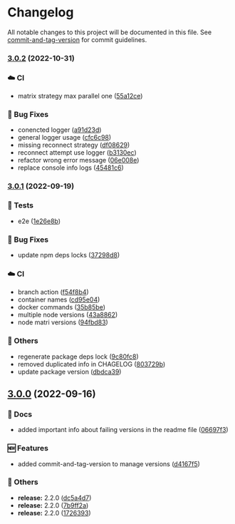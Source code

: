 # Changelog

All notable changes to this project will be documented in this file. See [commit-and-tag-version](https://github.com/absolute-version/commit-and-tag-version) for commit guidelines.

### [3.0.2](https://github.com/guidesmiths/systemic-redis/compare/v3.0.1...v3.0.2) (2022-10-31)


### ☁️ CI

* matrix strategy max parallel one ([55a12ce](https://github.com/guidesmiths/systemic-redis/commit/55a12cefdb126f0aa349c1e8f9c679947223aec7))


### 🐛 Bug Fixes

* conencted logger ([a91d23d](https://github.com/guidesmiths/systemic-redis/commit/a91d23d85f04eede04274426b74870c0f5e58fc7))
* general logger usage ([cfc6c98](https://github.com/guidesmiths/systemic-redis/commit/cfc6c98d75ee68c0c90c5c8640910ccce4eca113))
* missing reconnect strategy ([df08629](https://github.com/guidesmiths/systemic-redis/commit/df08629df24b86e06e284a5c9c80cf17d7cd4e4a))
* reconnect attempt use logger ([b3130ec](https://github.com/guidesmiths/systemic-redis/commit/b3130ecff330fef9c3f7777bcf8566f43d6fdf26))
* refactor wrong error message ([06e008e](https://github.com/guidesmiths/systemic-redis/commit/06e008eeb48b2c773059e10caf0a371ba6262380))
* replace console info logs ([45481c6](https://github.com/guidesmiths/systemic-redis/commit/45481c6479f407fab000adae8d1cfab3b420df13))

### [3.0.1](https://github.com/guidesmiths/systemic-redis/compare/v3.0.0...v3.0.1) (2022-09-19)


### 🔬 Tests

* e2e ([1e26e8b](https://github.com/guidesmiths/systemic-redis/commit/1e26e8be5caf3345958d7b9bf3c936869bf6611f))


### 🐛 Bug Fixes

* update npm deps locks ([37298d8](https://github.com/guidesmiths/systemic-redis/commit/37298d87d94bb41db89f3bc19eeef4c6b3e0dcce))


### ☁️ CI

* branch action ([f54f8b4](https://github.com/guidesmiths/systemic-redis/commit/f54f8b48b1e6120436f4c037966e7791c196c9b2))
* container names ([cd95e04](https://github.com/guidesmiths/systemic-redis/commit/cd95e04d8c4fd729e7c1b66a77d81ecb512585c7))
* docker commands ([35b85be](https://github.com/guidesmiths/systemic-redis/commit/35b85be749cd242882380cbfe8d76e5ed62020bd))
* multiple node versions ([43a8862](https://github.com/guidesmiths/systemic-redis/commit/43a8862447acaf54f51d54fe1f3fd97787dedfd0))
* node matri versions ([94fbd83](https://github.com/guidesmiths/systemic-redis/commit/94fbd83f3981aa3d43e2d499ea4fa89099a7a15c))


### 🔧 Others

* regenerate package deps lock ([9c80fc8](https://github.com/guidesmiths/systemic-redis/commit/9c80fc8dcf903ece4d2f7465d2c43b7e004ce927))
* removed duplicated info in CHAGELOG ([803729b](https://github.com/guidesmiths/systemic-redis/commit/803729ba8d08017d68bbb23defd2cc04e9508170))
* update package version ([dbdca39](https://github.com/guidesmiths/systemic-redis/commit/dbdca3934d917ec76e09b252e2cf2bd640d6ff08))

## [3.0.0](https://github.com/guidesmiths/systemic-redis/compare/v2.2.0...v3.0.0) (2022-09-16)


### 📝 Docs

* added important info about failing versions in the readme file ([06697f3](https://github.com/guidesmiths/systemic-redis/commit/06697f3a75284a89b12632d010246b28b346ff1e))


### 🆕 Features

* added commit-and-tag-version to manage versions ([d4167f5](https://github.com/guidesmiths/systemic-redis/commit/d4167f532277a8fc9e861f1bea975375405bbd28))


### 🔧 Others

* **release:** 2.2.0 ([dc5a4d7](https://github.com/guidesmiths/systemic-redis/commit/dc5a4d7c6952028579368d0bad0494e547d86e22))
* **release:** 2.2.0 ([7b9ff2a](https://github.com/guidesmiths/systemic-redis/commit/7b9ff2aa53ba98f9bc0c3046492d9eca1512b641))
* **release:** 2.2.0 ([1726393](https://github.com/guidesmiths/systemic-redis/commit/1726393a0200d3fa62be1c545129af6e99b8de01))
